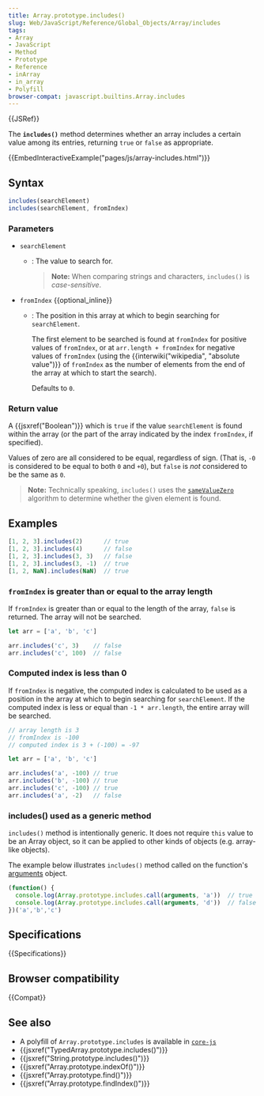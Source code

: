 ```yaml
---
title: Array.prototype.includes()
slug: Web/JavaScript/Reference/Global_Objects/Array/includes
tags:
- Array
- JavaScript
- Method
- Prototype
- Reference
- inArray
- in_array
- Polyfill
browser-compat: javascript.builtins.Array.includes
---
```

{{JSRef}}

The **`includes()`** method determines whether an array includes a certain value
among its entries, returning `true` or `false` as appropriate.

{{EmbedInteractiveExample("pages/js/array-includes.html")}}

## Syntax

```js
includes(searchElement)
includes(searchElement, fromIndex)
```

### Parameters

- `searchElement`
  - : The value to search for.
    > **Note:** When comparing strings and characters, `includes()` is
    > _case-sensitive_.
- `fromIndex` {{optional_inline}}

  - : The position in this array at which to begin searching for
    `searchElement`.

    The first element to be searched is found at `fromIndex` for positive values
    of `fromIndex`, or at `arr.length + fromIndex` for negative values of
    `fromIndex` (using the
    {{interwiki("wikipedia", "absolute
    value")}} of
    `fromIndex` as the number of elements from the end of the array at which to
    start the search).

    Defaults to `0`.

### Return value

A {{jsxref("Boolean")}} which is `true` if the value `searchElement` is
found within the array (or the part of the array indicated by the index
`fromIndex`, if specified).

Values of zero are all considered to be equal, regardless of sign. (That is,
`-0` is considered to be equal to both `0` and `+0`), but `false` is _not_
considered to be the same as `0`.

> **Note:** Technically speaking, `includes()` uses the
> [`sameValueZero`](/en-US/docs/Web/JavaScript/Equality_comparisons_and_sameness#Same-value-zero_equality)
> algorithm to determine whether the given element is found.

## Examples

```js
[1, 2, 3].includes(2)      // true
[1, 2, 3].includes(4)      // false
[1, 2, 3].includes(3, 3)   // false
[1, 2, 3].includes(3, -1)  // true
[1, 2, NaN].includes(NaN)  // true
```

### `fromIndex` is greater than or equal to the array length

If `fromIndex` is greater than or equal to the length of the array, `false` is
returned. The array will not be searched.

```js
let arr = ['a', 'b', 'c']

arr.includes('c', 3)    // false
arr.includes('c', 100)  // false
```

### Computed index is less than 0

If `fromIndex` is negative, the computed index is calculated to be used as a
position in the array at which to begin searching for `searchElement`. If the
computed index is less or equal than `-1 * arr.length`, the entire array will be
searched.

```js
// array length is 3
// fromIndex is -100
// computed index is 3 + (-100) = -97

let arr = ['a', 'b', 'c']

arr.includes('a', -100) // true
arr.includes('b', -100) // true
arr.includes('c', -100) // true
arr.includes('a', -2)   // false
```

### includes() used as a generic method

`includes()` method is intentionally generic. It does not require `this` value
to be an Array object, so it can be applied to other kinds of objects (e.g.
array-like objects).

The example below illustrates `includes()` method called on the function's
[arguments](/en-US/docs/Web/JavaScript/Reference/Functions/arguments) object.

```js
(function() {
  console.log(Array.prototype.includes.call(arguments, 'a'))  // true
  console.log(Array.prototype.includes.call(arguments, 'd'))  // false
})('a','b','c') 
```

## Specifications

{{Specifications}}

## Browser compatibility

{{Compat}}

## See also

- A polyfill of `Array.prototype.includes` is available in
  [`core-js`](https://github.com/zloirock/core-js#ecmascript-array)
- {{jsxref("TypedArray.prototype.includes()")}}
- {{jsxref("String.prototype.includes()")}}
- {{jsxref("Array.prototype.indexOf()")}}
- {{jsxref("Array.prototype.find()")}}
- {{jsxref("Array.prototype.findIndex()")}}
